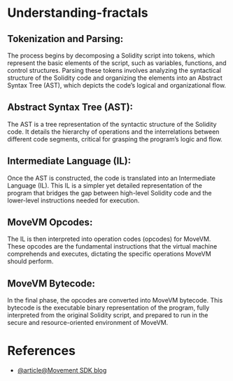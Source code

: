 # Understanding-fractals

## Tokenization and Parsing:
The process begins by decomposing a Solidity script into tokens, which represent the basic elements of the script, such as variables, functions, and control structures. Parsing these tokens involves analyzing the syntactical structure of the Solidity code and organizing the elements into an Abstract Syntax Tree (AST), which depicts the code’s logical and organizational flow.

## Abstract Syntax Tree (AST):
The AST is a tree representation of the syntactic structure of the Solidity code. It details the hierarchy of operations and the interrelations between different code segments, critical for grasping the program’s logic and flow.

## Intermediate Language (IL):
Once the AST is constructed, the code is translated into an Intermediate Language (IL). This IL is a simpler yet detailed representation of the program that bridges the gap between high-level Solidity code and the lower-level instructions needed for execution.

## MoveVM Opcodes:
The IL is then interpreted into operation codes (opcodes) for MoveVM. These opcodes are the fundamental instructions that the virtual machine comprehends and executes, dictating the specific operations MoveVM should perform.

## MoveVM Bytecode:
In the final phase, the opcodes are converted into MoveVM bytecode. This bytecode is the executable binary representation of the program, fully interpreted from the original Solidity script, and prepared to run in the secure and resource-oriented environment of MoveVM.


# References 
- [@article@Movement SDK blog](https://blog.movementlabs.xyz/article/movement-sdk-unifying-the-blockchain-universe-2)